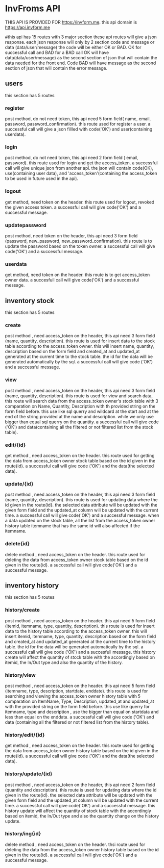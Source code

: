 # InvFroms API

THIS API IS PROVIDED FOR https://invform.me.
this api domain is https://api.invform.me

#this api has 15 routes with 3 major section
these api routes will give a json response. each json response will only by 2 section code and message or data (data/user/message)
the code will be either OK or BAD. OK for successful call and BAD for a BAD call
OK will have data(data/user/message) as the second section of json that will contain the data needed for the front end. 
Code BAD will have message as the second section of json that will contain the error message.

## users
this section has 5 routes

### register
post method, do not need token, this api need 5 form field( name, email, password, password_confirmation). this route used for register a user. a successful call will give a json fillled with code('OK') and user(containing userdata).

### login
post method, do not need token, this api need 2 form field ( email, password). this route used for login and get the access_token. a successful call will give unique json from another api. the json will contain code(OK), use(containing user data), and 'access_token'(containing the access_token to be used in future used in the api).

### logout
get method, need token on the header. this route used for logout, revoked the given access token. a successful call will give code('OK') and a successful message.

### updatepassword
post method, need token on the header, this api need 3 form field (password, new_password, new_password_confirmation). this route is to update the password based on the token owner. a successful call will give code('OK') and a successful message.

### userdata
get method, need token on the header. this route is to get access_token owner data. a succesfull call will give code('OK') and a successful message.


## inventory stock
this section has 5 routes

### create
post method , need access_token on the header, this api need 3 form field (name, quantity, description). this route is used for insert data to the stock table according to the access_token owner. this will insert name, quantity, description based on the form field and created_at and updated_at generated at the current time to the stock table. the id for the data will be generated automatically by the sql. a successful call will give code ('OK') and a successful message.

### view
post method , need access_token on the header, this api need 3 form field (name, quantity, description). this route is used for view and search data, this route will search data from the access_token owner's stock table with 3 comparation on Name, Quantity, Description with th provided string on the form field before. this use like sql querry and wildcard at the start and at the end of the string provided at the name and description. while we only use bigger than equal sql querry on the quantity. a successful call will give code ('OK') and data(containing all the filtered or not filtered list from the stock table).

### edit/{id}
get method , need access_token on the header. this route used for getting the data from access_token owner stock table based on the id given in the route{id}. a successful call will give code ('OK') and the data(the selected data).

### update/{id}
post method , need access_token on the header, this api need 3 form field (name, quantity, description). this route is used for updating data where the id given in the route{id}. the selected data attribute will be updated with the given form field and the updated_at column will be updated with the current time. a successful call will give code('OK') and a successful message. when a data updated on the stock table, all the list from the access_token owner history table itemname that has the same id will also affected if the itemname.

### delete{id}
delete method , need access_token on the header. this route used for deleting the data from access_token owner stock table based on the id given in the route{id}. a successful call will give code('OK') and a successful message.


## inventory history
this section has 5 routes

### history/create
post method , need access_token on the header. this api need 5 form field (itemid, itemname, type, quantity, description). this route is used for insert data to the history table according to the access_token owner. this will insert itemid, itemname, type,  quantity, description based on the form field and created_at and updated_at generated at the current time to the history table. the id for the data will be generated automatically by the sql. a successful call will give code ('OK') and a succesfull message. this history create will affect the quantity of stock table with the accordingly based on itemid, the In/Out type and also the quantity of the history.

### history/view
post method , need access_token on the header. this api need 5 form field (itemname, type, description, startdate, enddate). this route is used for searching and viewing the access_token owner history table with 5 comparation on ItemName, Type, Description, updated_at and updated_at with the provided string on the form field before. this use like querry for itemname, type and description , use the bigger than equal on startdata and less than equal on the enddata. a successful call will give code ('OK') and data (containing all the filtered or not filtered list from the history table).

### history/edit/{id}
get method , need access_token on the header. this route used for getting the data from access_token owner history table based on the id given in the route{id}. a successful call will give code ('OK') and the data(the selected data). 

### history/update/{id}
post method , need access_token on the header, this api need 2 form field (quantity and description). this route is used for updating data where the id given in the route{id}. the selected data attribute will be updated with the given form field and the updated_at column will be updated with the current time. a successful call will give code('OK') and a successful message. this history update will affect the quantity of stock table with the accordingly based on itemid, the In/Out type and also the quantity change on the history update.

### history/ing{id}
delete method , need access_token on the header. thsi route used for deleting the data from the access_token owner history table based on the id given in the route{id}. a successful call will give code('OK') and a successful message.

